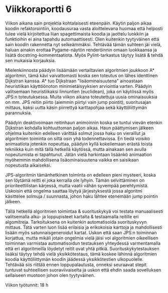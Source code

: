 # Viikkoraportti 6

Viikon aikana sain projektia kohtalaisesti eteenpäin. Käytin paljon aikaa koodin refaktorointiin, koodausuraa vasta aloittelevana huomaa että helposti tulee vielä kirjoitettua liian spagettimaista koodia ja jaottelu luokkiin ja funktioihin ei aina tapahdu automaattisesti. Olen kuitenkin tyytyväinen että sain koodin rakennetta nyt selkeämmäksi. Tehtävää tämän suhteen jäi vielä, haluan ainakin erottaa Pygame-näytön renderöinnin omaan luokkaansa ja lisätä docstring-kommentaatiota. Myös Pylint-tarkastus täytyy lisätä & tehdä sen mukaisia korjauksia.

Mielenkiinnosta päädyin lisäämään vertailtavien algoritmien joukkoon A* algoritmin, tämä kävi vaivattomasti koska sen toteutus on lähes identtinen Dijkstran kanssa. A* tuo Dijkstraan "lisäominaisuutena" ainoastaan heuristiikan käyttöönoton minimietäisyyksien arviointia varten. Päädyin valitsemaan heuristiikaksi linnuntien (euclidean), joka on käytössä myös JPS:n toteutuksessa. Muita viikon aikana toteutettuja uusia ominaisuuksia on mm. JPS reitin piirto (aiemmin piirtyi vain jump pointit), suoritusajan mittaus, kaksi uutta käsin piirrettyä karttapohjaa sekä käyttöliittymän parannuksia. 

Päädyin deaktivoimaan reitinhaun animoinnin koska se tuntui vievän etenkin Dijkstran kohdalla kohtuuttoman paljon aikaa. Haun päättymisen jälkeen ohjelma kuitenkin edelleen värittää solmut jossa haku on vieraillut ja algoritmien toiminta on siltä osin yhä todennettavissa. En tiedä voisiko animaatiota jotenkin nopeuttaa, päädyin kyllä kokeilemaan erästä toista tekniikka kuin mitä tällä hetkellä käytössä, mutta ainakaan sen avulla nopeutumista ei tapahtunut. Jätän vielä harkintaan lisäänkö animaation myöhemmin mahdollisena lisäominaisuutena vaikka en saisikaan nopeutusta aikaiseksi.

JPS-algoritmin tämänhetkinen toiminta on edelleen pieni mysteeri, koska sen löytämä reitti ei joka kerralla ole lyhyin. Tämän selvittäminen on prioriteettilistan kärjessä, mutta vaatii vähän syvempää perehtymistä. Uskoisin että ongelma saattaa löytyä järjestyksestä jossa algoritmi käsittelee solmuja / suunnasta, johon haku lähtee etenemään jump pointin jälkeen. 

Tällä hetkellä algoritmien toimintaa & suorituskykyä voi testata manuaalisesti valitsemalla alku- ja loppupisteet kartalta & testaamalla reitille eri algomitreja. Tarkoituksena on kuitenkin automatisoida suorituskyvyn mittaus. Tätä varten luon lisää erilaisia ja erikokoisia karttoja ja mahdollisesti lisään myös satunnaisgeneroidut kartat. Uskon että saan JPS:n toiminnan korjattua, mutta mikäli jotain ongelmia vielä jäisi voi algoritmien oikeellisen toiminnan varmistaa automatisoidun testauksen yhteydessä varmentamalla että eri algoritmeilla löydetyt reitit ovat yhtä pitkiä. Suorituskykytestauksen lisäksi täytyy tehdä vielä yksikkötestaus, tämä koskee lähinnä algoritmien koodia käyttöliittymän koodin jäädessä yksikkötestien ulkopuolelle. Tehtävää siis riittää ennen loppupalautusta, onneksi seuraavat stepit tuntuvat  suhteellisen suoraviivaiselta ja uskon että ehdin saada sovelluksen sellaiseen muotoon johon olen tyytyväinen.


Viikon työtunnit: 18 h